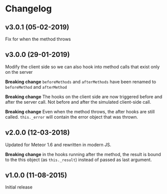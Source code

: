 # Changelog

## v3.0.1 (05-02-2019)

Fix for when the method throws

## v3.0.0 (29-01-2019)

Modify the client side so we can also hook into method calls that exist only on the server

**Breaking change** `beforeMethods` and `afterMethods` have been renamed to `beforeMethod` and `afterMethod`

**Breaking change** The hooks on the client side are now triggered before and after the server call. Not before and after the simulated client-side call.

**Breaking change** Even when the method throws, the after hooks are still called. `this._error` will contain the error object that was thrown.

## v2.0.0 (12-03-2018)

Updated for Meteor 1.6 and rewritten in modern JS.

**Breaking change** in the hooks running after the method, the result is bound to the this object (as `this._result`) instead of passed as last argument.

## v1.0.0 (11-08-2015)

Initial release